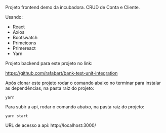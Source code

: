 Projeto frontend demo da incubadora. CRUD de Conta e Cliente.

Usando:

* React
* Axios
* Bootswatch
* Primeicons
* Primereact
* Yarn

<p>Projeto backend para este projeto no link:</p>

https://github.com/rafabart/bank-test-unit-integration

Após clonar este projeto rodar o comando abaixo no terminar para instalar as dependências, na pasta raiz do projeto:

```yarn```


Para subir a api, rodar o comando abaixo, na pasta raiz do projeto:

```yarn start```

URL de acesso a api:
http://localhost:3000/
